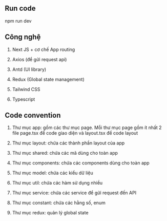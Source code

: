## Run code

npm run dev

## Công nghệ

1. Next JS + cơ chế App routing

2. Axios (để gửi request api)

3. Antd (UI library)

4. Redux (Global state management)

5. Tailwind CSS

6. Typescript

## Code convention

1. Thư mục app: gồm các thư mục page. Mỗi thư mục page gồm ít nhất 2 file page.tsx để code giao diện và layout.tsx để code layout

2. Thư mục layout: chứa các thành phần layout của app

3. Thư mục shared: chứa các mã dùng cho toàn app

4. Thư mục components: chứa các components dùng cho toàn app

5. Thư mục model: chứa các kiểu dữ liệu

6. Thư mục util: chứa các hàm sử dụng nhiều

7. Thư mục service: chứa các service để gửi request đến API

8. Thư mục constant: chứa các hằng số, enum

9. Thư mục redux: quản lý global state



